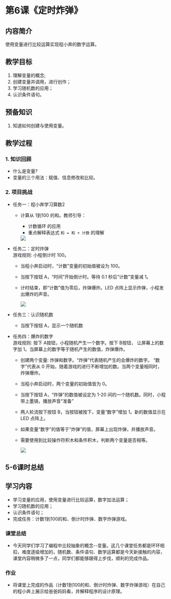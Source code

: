 <!-- # 机器人编程入门学习 -->
<link rel="stylesheet" type="text/css" href="./style.css" />

# 第6课《定时炸弹》

## 内容简介

使用变量进行比较运算实现程小奔的数字运算。

## 教学目标

1. 理解变量的概念; 
2. 创建变量并调用，进行创作；
3. 学习随机数的应用；
4. 认识条件语句。

## 预备知识

1. 知道如何创建与使用变量。

## 教学过程

### 1. 知识回顾

- 什么是变量?
- 变量的三个用法：赋值、信息修改和比较。

### 2. 项目挑战

- 任务一：程小奔学习算数2
  - 计算从 1到100 的和。教师引导：
    - 计数循环 的应用
    - 重点解释表达式 `和 = 和 + 计数` 的理解

    <img src="../images/6-1.png" class="width300" />

- 任务二：定时炸弹  
  游戏规则: 小程倒计时 100。
  - 当程小奔启动时，“计数”变量的初始值被设为 100。  
  - 当按下按钮 A，“时间”开始倒计时。等待 0.1 秒后“计数”变量减 1。  
  - 计时结束，即“计数”值为零后，炸弹爆炸。LED 点阵上显示炸弹，小程发出爆炸的声音。

    <img src="../images/6-2.png" class="width300" />

- 任务三：认识随机数  
  - 当按下按钮 A，显示一个随机数

- 任务四：爆炸的数字  
游戏规则: 按下 A按钮，小程随机产生一个数字。按下 B按钮， 让屏幕上的数字加 1。当屏幕上的数字等于随机产生的数值，炸弹爆炸。

  - 创建两个变量: 炸弹和数字。“炸弹”代表随机产生的会爆炸的数字。 “数字”代表从 0 开始，随着游戏的进行不断增加的数。当两个变量相同时，炸弹爆炸。  
  - 当程小奔启动时，两个变量的初始值皆为 0。  
  - 当按下按钮 A，“炸弹”的数值被设定为 1-20 间的一个随机数。同时，小程带上墨镜，播放声音“准备” 
  - 两人轮流按下按钮 B，当按钮被按下，变量“数字”增加 1。新的数值显示在 LED 点阵上。
  - 如果变量“数字”的值等于“炸弹”的值，屏幕上出现炸弹，并播放声音。
  - 需要使用到比较操作符积木和条件积木，判断两个变量是否相等。  

    <img src="../images/6-3.png" class="width400" />

## 5-6课时总结

## 学习内容

- 学习变量的应用，使用变量进行比较运算，数字加法运算；
- 学习随机数的应用；
- 认识条件语句；
- 完成任务：计数1到100的和、倒计时炸弹、数字炸弹游戏。

### 课堂总结

- 今天同学们学习了编程中比较抽象的概念--变量。这几个课堂任务都是环环相扣，难度逐级增加的，随机数、条件语句、数学运算都是今天新接触的内容，课堂内容稍微多了一点，同学们都能够跟得上步伐，顺利的完成作品。

### 作业

- 将课堂上完成的作品（计数1到100的和、倒计时炸弹、数字炸弹游戏）在自己的程小奔上展示给爸爸妈妈看，并解释程序的设计原理。

